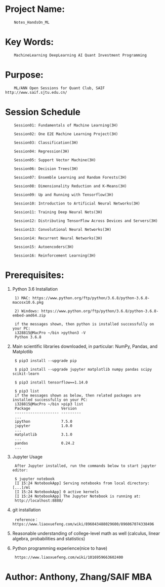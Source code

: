 # Project Name:   

        Notes_HandsOn_ML

# Key Words:     
        
        MachineLearning DeepLearning AI Quant Investment Programming

# Purpose:      
        
        ML/ANN Open Sessions for Quant Club, SAIF  http://www.saif.sjtu.edu.cn/

# Session Schedule

        Session01: Fundamentals of Machine Learning(3H)
        
        Session02: One E2E Machine Learning Project(3H)
        
        Session03: Classification(3H)
        
        Session04: Regression(3H)
        
        Session05: Support Vector Machine(3H)
        
        Session06: Decision Trees(3H)
        
        Session07: Ensemble Learning and Random Forests(3H)
        
        Session08: Dimensionality Reduction and K-Means(3H)
        
        Session09: Up and Running with Tensorflow(3H)
        
        Session10: Introduction to Artificial Neural Networks(3H)
        
        Session11: Training Deep Neural Nets(3H)
        
        Session12: Distributing TensorFlow Across Devices and Servers(3H)
        
        Session13: Convolutional Neural Networks(3H)
        
        Session14: Recurrent Neural Networks(3H)
        
        Session15: Autoencoders(3H)
        
        Session16: Reinforcement Learning(3H)

# Prerequisites:
1. Python 3.6 Installation

        1) MAC: https://www.python.org/ftp/python/3.6.8/python-3.6.8-macosx10.6.pkg
        
        2) Windows: https://www.python.org/ftp/python/3.6.8/python-3.6.8-embed-amd64.zip
        
        if the messages shown, then python is installed successfully on your PC:
        i328815@MacPro ~/bin >python3 -V
        Python 3.6.8
        
2. Main scientific libraries downloaded, in particular: NumPy, Pandas, and Matplotlib 

        $ pip3 install --upgrade pip
    
        $ pip3 install --upgrade jupyter matplotlib numpy pandas scipy scikit-learn
        
        $ pip3 install tensorflow==1.14.0
        
        $ pip3 list
        if the messages shown as below, then related packages are installed successfully on your PC:
        i328815@MacPro ~/bin >pip3 list
        Package              Version
        -------------------- ---------
        ...
        ipython              7.5.0
        jupyter              1.0.0
        ...
        matplotlib           3.1.0
        ...
        pandas               0.24.2
        ...
        
3. Jupyter Usage

        After Jupyter installed, run the commands below to start jupyter editor: 

        $ jupyter notebook
        [I 15:24 NotebookApp] Serving notebooks from local directory: [...]/ml
        [I 15:24 NotebookApp] 0 active kernels
        [I 15:24 NotebookApp] The Jupyter Notebook is running at:
        http://localhost:8888/

4. git installation

        reference： https://www.liaoxuefeng.com/wiki/896043488029600/896067074338496

5. Reasonable understanding of college-level math as well (calculus, linear algebra, probabilities and statistics)
6. Python programming experience(nice to have)

        https://www.liaoxuefeng.com/wiki/1016959663602400
    



# Author:         Anthony, Zhang/SAIF MBA 
